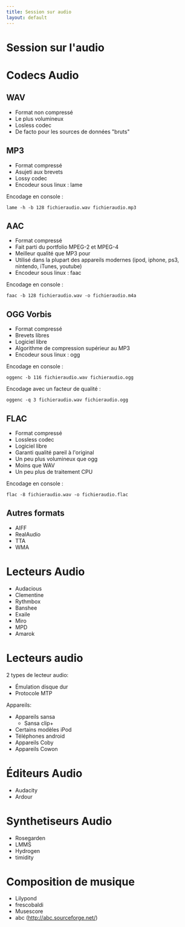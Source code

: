 ```yaml
---
title: Session sur audio
layout: default
---
```


Session sur l'audio
===================

Codecs Audio
============

WAV
---

 * Format non compressé
 * Le plus volumineux
 * Losless codec
 * De facto pour les sources de données "bruts"

MP3
---

 * Format compressé
 * Asujeti aux brevets
 * Lossy codec
 * Encodeur sous linux : lame

Encodage en console :

    lame -h -b 128 fichieraudio.wav fichieraudio.mp3

AAC
---

 * Format compressé
 * Fait parti du portfolio MPEG-2 et MPEG-4
 * Meilleur qualité que MP3 pour
 * Utilisé dans la plupart des appareils modernes (ipod, iphone, ps3,
         nintendo, iTunes, youtube)
 * Encodeur sous linux : faac

Encodage en console :

    faac -b 128 fichieraudio.wav -o fichieraudio.m4a

OGG Vorbis
----------

 * Format compressé
 * Brevets libres
 * Logiciel libre
 * Algorithme de compression supérieur au MP3
 * Encodeur sous linux : ogg

Encodage en console :

    oggenc -b 116 fichieraudio.wav fichieraudio.ogg

Encodage avec un facteur de qualité :

    oggenc -q 3 fichieraudio.wav fichieraudio.ogg

FLAC
----

 * Format compressé
 * Lossless codec
 * Logiciel libre
 * Garanti qualité pareil à l'original
 * Un peu plus volumineux que ogg
 * Moins que WAV
 * Un peu plus de traitement CPU

Encodage en console :

    flac -8 fichieraudio.wav -o fichieraudio.flac

Autres formats
--------------

 * AIFF
 * RealAudio
 * TTA
 * WMA


Lecteurs Audio
==============

 * Audacious
 * Clementine
 * Rythmbox
 * Banshee
 * Exaile
 * Miro
 * MPD
 * Amarok

Lecteurs audio
=============

2 types de lecteur audio:

 * Émulation disque dur
 * Protocole MTP

 Appareils:

 * Appareils sansa
    * Sansa clip+
 * Certains modèles iPod
 * Téléphones android
 * Appareils Coby
 * Appareils Cowon

Éditeurs Audio
==============

 * Audacity
 * Ardour

Synthetiseurs Audio
===================

 * Rosegarden
 * LMMS
 * Hydrogen
 * timidity

Composition de musique
======================

 * Lilypond
  * frescobaldi
 * Musescore
 * abc (http://abc.sourceforge.net/)

